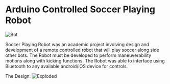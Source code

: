 # Arduino Controlled Soccer Playing Robot

![Bot]()

Soccer Playing Robot was an academic project involving design and development of a remote controlled robot that will play soccer along side other bots. The Robot must be developed to perform maneuverability motions along with kicking functions. The Robot was able to interface using Bluetooth to any available android/iOS device for controls.

The Design:
![Exploded]()
